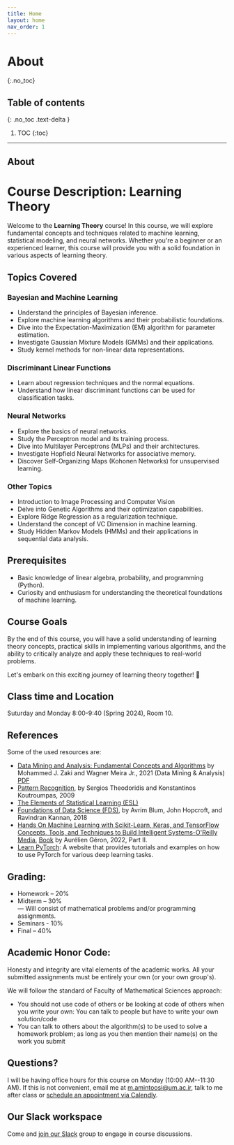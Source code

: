 ```yaml
---
title: Home
layout: home
nav_order: 1
---
```


# About
{:.no_toc}

## Table of contents
{: .no_toc .text-delta }

1. TOC
{:toc}

---

## About

# Course Description: Learning Theory

Welcome to the **Learning Theory** course! In this course, we will explore fundamental concepts and techniques related to machine learning, statistical modeling, and neural networks. Whether you're a beginner or an experienced learner, this course will provide you with a solid foundation in various aspects of learning theory.

## Topics Covered

### Bayesian and Machine Learning

- Understand the principles of Bayesian inference.
- Explore machine learning algorithms and their probabilistic foundations.
- Dive into the Expectation-Maximization (EM) algorithm for parameter estimation.
- Investigate Gaussian Mixture Models (GMMs) and their applications.
- Study kernel methods for non-linear data representations.

### Discriminant Linear Functions

- Learn about regression techniques and the normal equations.
- Understand how linear discriminant functions can be used for classification tasks.

### Neural Networks

- Explore the basics of neural networks.
- Study the Perceptron model and its training process.
- Dive into Multilayer Perceptrons (MLPs) and their architectures.
- Investigate Hopfield Neural Networks for associative memory.
- Discover Self-Organizing Maps (Kohonen Networks) for unsupervised learning.

### Other Topics

- Introduction to Image Processing and Computer Vision
- Delve into Genetic Algorithms and their optimization capabilities.
- Explore Ridge Regression as a regularization technique.
- Understand the concept of VC Dimension in machine learning.
- Study Hidden Markov Models (HMMs) and their applications in sequential data analysis.

## Prerequisites

- Basic knowledge of linear algebra, probability, and programming (Python).
- Curiosity and enthusiasm for understanding the theoretical foundations of machine learning.

## Course Goals

By the end of this course, you will have a solid understanding of learning theory concepts, practical skills in implementing various algorithms, and the ability to critically analyze and apply these techniques to real-world problems.

Let's embark on this exciting journey of learning theory together! 🌟


## Class time and Location

Suturday and Monday 8:00-9:40 (Spring 2024), Room 10.

## References

Some of the used resources are:

- [Data Mining and Analysis: Fundamental Concepts and Algorithms](https://dataminingbook.info/) by Mohammed J. Zaki and Wagner Meira Jr., 2021 (Data Mining & Analysis) [PDF](https://fumdrive.um.ac.ir/index.php/f/4160875)
- [Pattern Recognition](https://darmanto.akakom.ac.id/pengenalanpola/Pattern%20Recognition%204th%20Ed.%20(2009).pdf), by Sergios Theodoridis  and Konstantinos Koutroumpas, 2009
- [The Elements of Statistical Learning (ESL)](https://fumdrive.um.ac.ir/index.php/s/FH8nB4SwGkJrMeQ)
- [Foundations of Data Science (FDS)](https://www.cs.cornell.edu/jeh/book.pdf), by Avrim Blum, John Hopcroft, and Ravindran Kannan, 2018
- [Hands On Machine Learning with Scikit-Learn, Keras, and TensorFlow Concepts, Tools, and Techniques to Build Intelligent Systems-O'Reilly Media](https://www.oreilly.com/library/view/hands-on-machine-learning/9781492032632/), [Book](https://cloudflare-ipfs.com/ipfs/bafykbzaceae4tae6nlan27vd2g2df7mtkp7ikzs4bhywu4c7awmy6fhj2fk4w?filename=Aur%C3%A9lien%20G%C3%A9ron%20-%20Hands-On%20Machine%20Learning%20with%20Scikit-Learn%2C%20Keras%2C%20and%20TensorFlow_%20Concepts%2C%20Tools%2C%20and%20Techniques%20to%20Build%20Intelligent%20Systems-O%27Reilly%20Media%20%282022%29.pdf) by Aurélien Géron, 2022, Part II.
- [Learn PyTorch](https://www.learnpytorch.io/): A website that provides tutorials and examples on how to use PyTorch for various deep learning tasks.

## Grading:
* Homework – 20% <br>
* Midterm – 30% <br>
— Will consist of mathematical problems and/or programming assignments.
* Seminars - 10%
* Final – 40%

## Academic Honor Code:
Honesty and integrity are vital elements of the academic works. All your submitted assignments must be entirely your own (or your own group's).

We will follow the standard of Faculty of Mathematical Sciences approach: 
* You should not use code of others or be looking at code of others when you write your own: You can talk to people but have to write your own solution/code
*  You can talk to others about the algorithm(s) to be used to solve a homework problem; as long as you then mention their name(s) on the work you submit

## Questions?
I will be having office hours for this course on Monday (10:00 AM--11:30 AM). If this is not convenient, email me at m.amintoosi@um.ac.ir, talk to me after class or [schedule an appointment via Calendly](https://calendly.com/m-amintoosi/30min).

## Our Slack workspace
Come and [join our Slack](https://join.slack.com/t/fum-cs/shared_invite/zt-1zntzuw2t-JOWbsyQdGASNz~40AhWy_Q) group to engage in course discussions.

